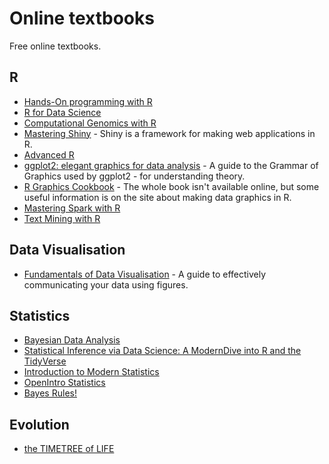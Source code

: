 # Online textbooks

Free online textbooks.
## R

* [Hands-On programming with R](https://rstudio-education.github.io/hopr/)
* [R for Data Science](https://r4ds.had.co.nz/)
* [Computational Genomics with R](https://compgenomr.github.io/book/)
* [Mastering Shiny](https://mastering-shiny.org/) - Shiny is a framework for making web applications in R.
* [Advanced R](https://adv-r.hadley.nz/)
* [ggplot2: elegant graphics for data analysis](https://ggplot2-book.org/) - A guide to the Grammar of Graphics used by ggplot2 - for understanding theory.
* [R Graphics Cookbook](http://www.cookbook-r.com/Graphs/) - The whole book isn't available online, but some useful information is on the site about making data graphics in R.
* [Mastering Spark with R](https://therinspark.com/)
* [Text Mining with R](https://www.tidytextmining.com/index.html)
## Data Visualisation

* [Fundamentals of Data Visualisation](https://clauswilke.com/dataviz/) - A guide to effectively communicating your data using figures.

## Statistics

* [Bayesian Data Analysis](http://www.stat.columbia.edu/~gelman/book/)
* [Statistical Inference via Data Science: A ModernDive into R and the TidyVerse](https://moderndive.com/index.html)
* [Introduction to Modern Statistics](https://openintro-ims.netlify.app/index.html)
* [OpenIntro Statistics](https://leanpub.com/openintro-statistics)
* [Bayes Rules!](https://www.bayesrulesbook.com/)
## Evolution

* [the TIMETREE of LIFE](http://timetree.org/book)
